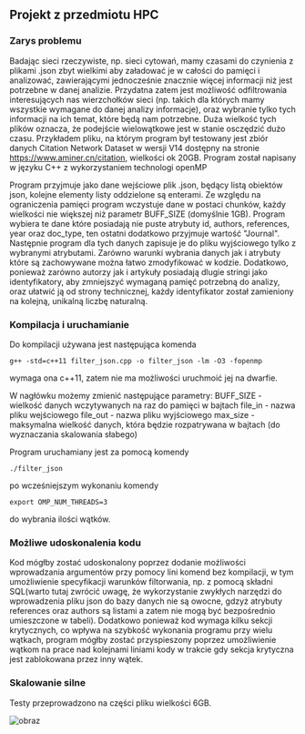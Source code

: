 ## Projekt z przedmiotu HPC

### Zarys problemu

Badając sieci rzeczywiste, np. sieci cytowań, mamy czasami do czynienia z plikami .json zbyt wielkimi aby załadować je w całości do pamięci i analizować, zawierającymi jednocześnie znacznie więcej informacji niż jest potrzebne w danej analizie. Przydatna zatem jest możliwość odfiltrowania interesujących nas wierzchołków sieci (np. takich dla których mamy wszystkie wymagane do danej analizy informacje), oraz wybranie tylko tych informacji na ich temat, które będą nam potrzebne. Duża wielkość tych plików oznacza, że podejście wielowątkowe jest w stanie osczędzić dużo czasu. Przykładem pliku, na którym program był testowany jest zbiór danych Citation Network Dataset w wersji V14 dostępny na stronie https://www.aminer.cn/citation, wielkości ok 20GB. Program został napisany w języku C++ z wykorzystaniem technologi openMP
 
Program przyjmuje jako dane wejściowe plik .json, będący listą obiektów json, kolejne elementy listy oddzielone są enterami. Ze względu na ograniczenia pamięci program wczystuje dane w postaci chunków, każdy wielkości nie większej niż parametr BUFF_SIZE (domyślnie 1GB). Program wybiera te dane które posiadają nie puste atrybuty id, authors, references, year oraz doc_type, ten ostatni dodatkowo przyjmuje wartość "Journal". Następnie program dla tych danych zapisuje je do pliku wyjściowego tylko z wybranymi atrybutami. Zarówno warunki wybrania danych jak i atrybuty które są zachowywane można łatwo zmodyfikować w kodzie.  Dodatkowo, ponieważ zarówno autorzy jak i artykuły posiadają dlugie stringi jako identyfikatory, aby zmniejszyć wymaganą pamięć potrzebną do analizy, oraz ułatwić ją od strony technicznej, każdy identyfikator został zamieniony na kolejną, unikalną liczbę naturalną.

### Kompilacja i uruchamianie

Do kompilacji używana jest następująca komenda 
```
g++ -std=c++11 filter_json.cpp -o filter_json -lm -O3 -fopenmp
```
wymaga ona c++11, zatem nie ma możliwości uruchmoić jej na dwarfie.

W nagłówku możemy zmienić następujące parametry:
BUFF_SIZE - wielkość danych wczytywanych na raz do pamięci w bajtach
file_in - nazwa pliku wejściowego
file_out - nazwa pliku wyjściowego
max_size - maksymalna wielkość danych, która będzie rozpatrywana w bajtach (do wyznaczania skalowania słabego)

Program uruchamiany jest za pomocą komendy
```
./filter_json
```
po wcześniejszym wykonaniu komendy 
```
export OMP_NUM_THREADS=3
```
do wybrania ilości wątków.

### Możliwe udoskonalenia kodu

Kod mógłby zostać udoskonalony poprzez dodanie możliwości wprowadzania argumentów przy pomocy lini komend bez kompilacji, w tym umożliwienie specyfikacji warunków filtorwania, np. z pomocą składni SQL(warto tutaj zwrócić uwagę, że wykorzystanie zwykłych narzędzi do wprowadzenia pliku json do bazy danych nie są owocne, gdzyż atrybuty references oraz authors są listami a zatem nie mogą być bezpośrednio umieszczone w tabeli). Dodatkowo ponieważ kod wymaga kilku sekcji krytycznych, co wpływa na szybkość wykonania programu przy wielu wątkach, program mógłby zostać przyspieszony poprzez umożliwienie wątkom na prace nad kolejnami liniami kody w trakcie gdy sekcja krytyczna jest zablokowana przez inny wątek.

### Skalowanie silne
Testy przeprowadzono na części pliku wielkości 6GB.

![obraz](https://github.com/szymanskip2299/filter_json/assets/56300609/533922b0-129f-4333-86c4-af08ca31e0cf)

